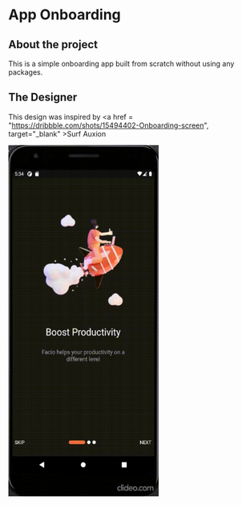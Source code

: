 # App Onboarding


## About the project
This is a simple onboarding app built from scratch without using any packages.

## The Designer

This design was inspired by <a href = "https://dribbble.com/shots/15494402-Onboarding-screen",  target="_blank" >Surf Auxion</a>

<img src = "https://github.com/yonahgraphics/App_Onboarding/blob/master/Onboarding%20.gif" width="300" height="700">


